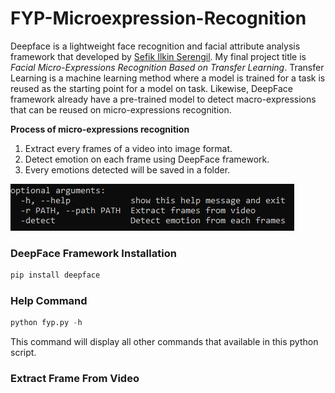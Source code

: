 # FYP-Microexpression-Recognition
Deepface is a lightweight face recognition and facial attribute analysis framework that developed by [Sefik Ilkin Serengil](http://https://github.com/serengil/deepface#face-recognition.com). My final project title is *Facial Micro-Expressions Recognition Based on Transfer Learning*. Transfer Learning is a machine learning method where a model is trained for a task is reused as the starting point for a model on task. Likewise, DeepFace framework already have a pre-trained model to detect macro-expressions that can be reused on micro-expressions recognition.

__Process of micro-expressions recognition__
1. Extract every frames of a video into image format.
1. Detect emotion on each frame using DeepFace framework.
1. Every emotions detected will be saved in a folder.


![GitHub Logo](/icon/help.jpg)



### DeepFace Framework Installation

```python
pip install deepface
```

### Help Command
```python
python fyp.py -h
```
This command will display all other commands that available in this python script.
### Extract Frame From Video
